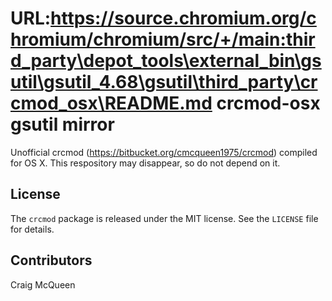 URL:https://source.chromium.org/chromium/chromium/src/+/main:third_party\depot_tools\external_bin\gsutil\gsutil_4.68\gsutil\third_party\crcmod_osx\README.md
crcmod-osx gsutil mirror
===========================
Unofficial crcmod (https://bitbucket.org/cmcqueen1975/crcmod) compiled for OS X.
This respository may disappear, so do not depend on it.

License
-------

The ``crcmod`` package is released under the MIT license. See the ``LICENSE``
file for details.

Contributors
------------

Craig McQueen
